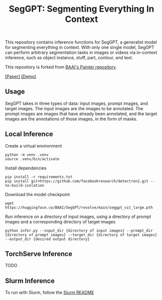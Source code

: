 <div align="center">
<h1>SegGPT: Segmenting Everything In Context </h1>

</div>

<br>

   This repository contains inference functions for SegGPT, a generalist model for segmenting everything in context. With only one single model, SegGPT can perform arbitrary segmentation tasks in images or videos via in-context inference, such as object instance, stuff, part, contour, and text. 

  This repository is forked from [BAAI's Painter repository](https://github.com/baaivision/Painter).

[[Paper]](https://arxiv.org/abs/2304.03284)
[[Demo]](https://huggingface.co/spaces/BAAI/SegGPT)


## **Usage**

SegGPT takes in three types of data: input images, prompt images, and target images. The input images are the images to be annotated. The prompt images are images that have already been annotated, and the target images are the annotations of those images, in the form of masks. 

## **Local Inference**

Create a virtual environment
```
python -m venv .venv
source .venv/bin/activate
```

Install dependencies
```
pip install -r requirements.txt
pip install git+https://github.com/facebookresearch/detectron2.git --no-build-isolation
```

Download the model checkpoint
```
wget https://huggingface.co/BAAI/SegGPT/resolve/main/seggpt_vit_large.pth
```

Run inference on a directory of input images, using a directory of prompt images and a corresponding directory of target images
```
python infer.py --input_dir {directory of input images} --prompt_dir {directory of prompt images} --target_dir {directory of target images} --output_dir {desired output directory}
```


## **TorchServe Inference**

TODO

## **Slurm Inference**

To run with Slurm, follow the [Slurm README](slurm/README.md)
